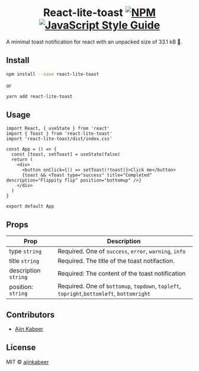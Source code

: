 <div align="center">

# React-lite-toast [![NPM](https://img.shields.io/npm/v/react-lite-toast.svg)](https://www.npmjs.com/package/react-lite-toast) [![JavaScript Style Guide](https://img.shields.io/badge/code_style-standard-brightgreen.svg)](https://standardjs.com)

</div>

A minimal toast notification for react with an unpacked size of 33.1 kB 🚀.


## Install

```bash
npm install --save react-lite-toast
```
or
```bash
yarn add react-lite-toast
```

## Usage

```tsx
import React, { useState } from 'react'
import { Toast } from 'react-lite-toast'
import 'react-lite-toast/dist/index.css'

const App = () => {
  const [toast, setToast] = useState(false)
  return (
    <div>
      <button onClick={() => setToast(!toast)}>Click me</button>
      {toast && <Toast type="success" title="Completed" description="Flippity flip" position="bottomup" />}
    </div>
  )
}

export default App
```

## Props

| Prop                               | Description                                                        |
| ---------------------------------- | ------------------------------------------------------------------ |
| type `string`                      | Required. One of `success`, `error`, `warning`, `info`             |
| title `string`                     | Required. The title of the toast notifaction.                      |
| description `string `              | Required: The content of the toast notification                    |
| position: `string    `             | Required. One of `bottomup`, `topdown`, `topleft`, `topright`,`bottomleft`, `bottomright`          |
 

## Contributors

- [Ajin Kabeer](https://github.com/ajinkabeer)



## License

MIT © [ajinkabeer](https://github.com/ajinkabeer)
